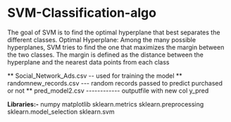 # SVM-Classification-algo
The goal of SVM is to find the optimal hyperplane that best separates the different classes.
Optimal Hyperplane: Among the many possible hyperplanes, SVM tries to find the one that maximizes the margin between the two classes. The margin is defined as the distance between the hyperplane and the nearest data points from each class

** Social_Network_Ads.csv -- used for training the model
** randomnew_records.csv --- random records passed to predict purchased or not
** pred_model2.csv ------------ outputfile with new col y_pred


**Libraries:-**
numpy
matplotlib
sklearn.metrics
sklearn.preprocessing
sklearn.model_selection
sklearn.svm
